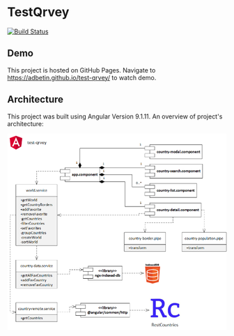 # TestQrvey
[![Build Status](https://travis-ci.com/adbetin/test-qrvey.svg?branch=master)](https://travis-ci.com/adbetin/test-qrvey)

## Demo

This project is hosted on GitHub Pages. Navigate to https://adbetin.github.io/test-qrvey/ to watch demo.

## Architecture

This project was built using Angular Version 9.1.11. An overview of project's architecture:

![Architecture](https://raw.githubusercontent.com/adbetin/test-qrvey/master/doc/architecture.png)

